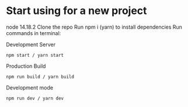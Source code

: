 # Start using for a new project
node 14.18.2
Clone the repo
Run npm i (yarn) to install dependencies
Run commands in terminal:

Development Server
```
npm start / yarn start
```
Production Build
```
npm run build / yarn build
```
Development mode
```
npm run dev / yarn dev
```
